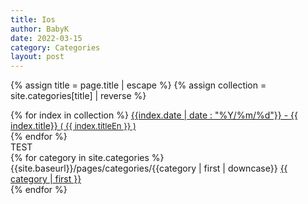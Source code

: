 ```yaml
---
title: Ios
author: BabyK
date: 2022-03-15
category: Categories
layout: post
---
```


{% assign title = page.title | escape %}
{% assign collection = site.categories[title] | reverse %}


<section>
{% for index in collection %}
        <a href="{{site.baseurl}}{{index.url}}" name="{{ index.title}}">{{index.date | date : "%Y/%m/%d"}} - {{ index.title}}
        <span style="font-size:small" >( {{ index.titleEn }} )</span></a> <br>
{% endfor %}
</section>

<section>
TEST<br>
{% for category in site.categories %}
<a> {{site.baseurl}}/pages/categories/{{category | first | downcase}}</a>
<a href="{{site.baseurl}}/pages/categories/{{category | first | downcase}}">
{{ category | first }}
</a><br>
{% endfor %}

</section>
